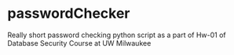 # passwordChecker
Really short password checking python script as a part of Hw-01 of Database Security Course at UW Milwaukee
